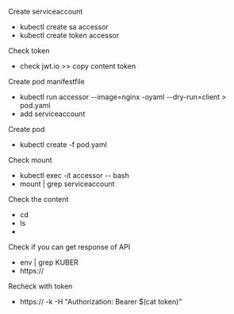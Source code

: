 Create serviceaccount
- kubectl create sa accessor
- kubectl create token accessor

Check token
- check jwt.io >> copy content token

Create pod manifestfile
- kubectl run accessor --image=nginx -oyaml --dry-run=client > pod.yaml
- add serviceaccount

Create pod
- kubectl create -f pod.yaml

Check mount
- kubectl exec -it accessor -- bash
- mount | grep serviceaccount

Check the content
- cd <path>
- ls
- <check if the files are there>

Check if you can get response of API
- env | grep KUBER
- https://<IP>

Recheck with token
- https://<IP> -k -H "Authorization: Bearer $(cat token)"
